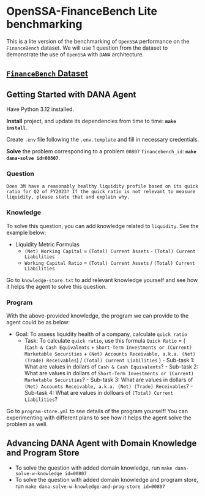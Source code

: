 <!-- markdownlint-disable MD013 MD043 -->

# OpenSSA-FinanceBench Lite benchmarking

This is a lite version of the benchmarking of `OpenSSA` performance
on the `FinanceBench` dataset. We will use 1 question from the dataset to demonstrate the use of `OpenSSA` with `DANA` architecture.

## [`FinanceBench` Dataset](https://github.com/patronus-ai/financebench/blob/main/financebench_sample_150.csv)

## Getting Started with DANA Agent

Have Python 3.12 installed.

__Install__ project, and update its dependencies from time to time:
__`make install`__.

Create `.env` file following the `.env.template` and fill in necessary credentials.

__Solve__ the problem corresponding to a problem `00807` `financebench_id`:
__`make dana-solve id=00807`__.

### Question

`Does 3M have a reasonably healthy liquidity profile based on its quick ratio for Q2 of FY2023? If the quick ratio is not relevant to measure liquidity, please state that and explain why.`

### Knowledge

To solve this question, you can add knowledge related to `liquidity`. See the example below:

- Liquidity Metric Formulas
  - `(Net) Working Capital` = `(Total) Current Assets` - `(Total) Current Liabilities`
  - `Working Capital Ratio` = `(Total) Current Assets` / `(Total) Current Liabilities`

Go to `knowledge-store.txt` to add relevant knowledge yourself and see how it helps the agent to solve this question.

### Program

With the above-provided knowledge, the program we can provide to the agent could be as below:

- Goal: To assess liquidity health of a company, calculate `quick ratio`
  - Task: To calculate `quick ratio`, use this formula
            `Quick Ratio` = (
          (`Cash & Cash Equivalents` +
           `Short-Term Investments or (Current) Marketable Securities` +
           `(Net) Accounts Receivable, a.k.a. (Net) (Trade) Receivables`)
          / `(Total) Current Liabilities`
        )
        - Sub-task 1: What are values in dollars of `Cash & Cash Equivalents`?
        - Sub-task 2: What are values in dollars of `Short-Term Investments or (Current) Marketable Securities`?
        - Sub-task 3: What are values in dollars of `(Net) Accounts Receivable, a.k.a. (Net) (Trade) Receivables`?
        - Sub-task 4: What are values in dolloars of `(Total) Current Liabilities`?

Go to `program-store.yml` to see details of the program yourself! You can experimenting with different plans to see how it helps the agent solve the problem as well.

## Advancing DANA Agent with Domain Knowledge and Program Store

- To solve the question with added domain knowledge, run `make dana-solve-w-knowledge id=00807`
- To solve the question with added domain knowledge and program store, run `make dana-solve-w-knowledge-and-prog-store id=00807`
